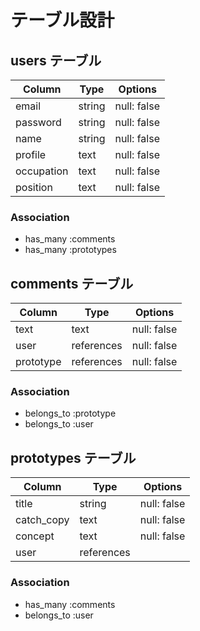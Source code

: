 # テーブル設計

## users テーブル

| Column      | Type   | Options     |
| --------    | ------ | ----------- |
| email       | string | null: false |
| password    | string | null: false |
| name        | string | null: false |
| profile     |  text  | null: false |
| occupation  |  text  | null: false |
| position    |  text  | null: false |

### Association

- has_many :comments
- has_many :prototypes

## comments テーブル

| Column    | Type       | Options                        |
| ------    | ---------- | ------------------------------ |
| text      | text       | null: false                    |
| user      | references | null: false                    |
| prototype | references | null: false                    |

### Association

- belongs_to :prototype
- belongs_to :user

## prototypes テーブル

| Column     | Type       | Options                        |
| -------    | ---------- | ------------------------------ |
| title      | string     | null: false                    |
| catch_copy | text       | null: false                    |
| concept    | text       | null: false                    |
| user       | references |                                |

### Association

- has_many :comments
- belongs_to :user
